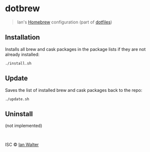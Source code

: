 # dotbrew
> Ian's [Homebrew](https://brew.sh/) configuration (part of
  [dotfiles](https://github.com/ianwalter/dotfiles))

## Installation

Installs all brew and cask packages in the package lists if they are not already
installed:

```console
./install.sh
```

## Update

Saves the list of installed brew and cask packages back to the repo:

```console
./update.sh
```

## Uninstall

(not implemented)

&nbsp;

ISC &copy; [Ian Walter](http://iankwalter.com)
